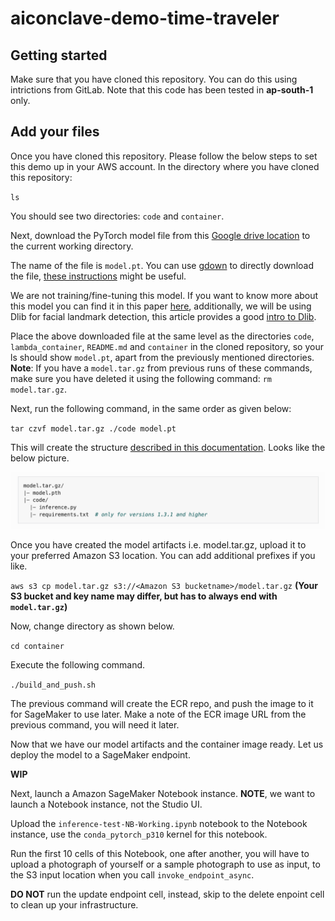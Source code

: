# aiconclave-demo-time-traveler



## Getting started

Make sure that you have cloned this repository. You can do this using intrictions from GitLab. Note that this code has been tested in __ap-south-1__ only.

## Add your files

Once you have cloned this repository. Please follow the below steps to set this demo up in your AWS account.
In the directory where you have cloned this repository:


`ls`


You should see two directories: `code` and `container`.


Next, download the PyTorch model file from this [Google drive location](https://drive.google.com/file/d/1ZILUGnwMyhrSYXaWnpFwzASVFt7ZXSSb/view?usp=drive_link) to the current working directory. 


The name of the file is `model.pt`. You can use [gdown](https://pypi.org/project/gdown/) to directly download the file, [these instructions](https://stackoverflow.com/questions/25010369/wget-curl-large-file-from-google-drive) might be useful. 


We are not training/fine-tuning this model. If you want to know more about this model you can find it in this paper [here](https://arxiv.org/pdf/2102.02754.pdf), additionally, we will be using Dlib for facial landmark detection, this article provides a good [intro to Dlib](https://towardsdatascience.com/facial-mapping-landmarks-with-dlib-python-160abcf7d672).


Place the above downloaded file at the same level as the directories `code`, `lambda_container`, `README.md` and `container` in the cloned repository, so your ls should show `model.pt`, apart from the previously mentioned directories. __Note__: If you have a `model.tar.gz` from previous runs of these commands, make sure you have deleted it using the following command: `rm model.tar.gz`.


Next, run the following command, in the same order as given below:

`tar czvf model.tar.gz ./code model.pt`

This will create the structure [described in this documentation](https://sagemaker.readthedocs.io/en/v2.32.1/frameworks/pytorch/using_pytorch.html#model-directory-structure). Looks like the below picture.

![alt text](./images/Pytorch_SageMaker_Inference_Directory_Structure.jpg "Inference bundle for PyTorch on Amazon SageMaker")


Once you have created the model artifacts i.e. model.tar.gz, upload it to your preferred Amazon S3 location. You can add additional prefixes if you like.


`aws s3 cp model.tar.gz s3://<Amazon S3 bucketname>/model.tar.gz` **(Your S3 bucket and key name may differ, but has to always end with `model.tar.gz`)**


Now, change directory as shown below.


`cd container`


Execute the following command.


`./build_and_push.sh`


The previous command will create the ECR repo, and push the image to it for SageMaker to use later. Make a note of the ECR image URL from the previous command, you will need it later.

Now that we have our model artifacts and the container image ready. Let us deploy the model to a SageMaker endpoint.

**WIP**

Next, launch a Amazon SageMaker Notebook instance. __NOTE__, we want to launch a Notebook instance, not the Studio UI.

Upload the `inference-test-NB-Working.ipynb` notebook to the Notebook instance, use the `conda_pytorch_p310` kernel for this notebook.

Run the first 10 cells of this Notebook, one after another, you will have to upload a photograph of yourself or a sample photograph to use as input, to the S3 input location when you call `invoke_endpoint_async`.

__DO NOT__ run the update endpoint cell, instead, skip to the delete enpoint cell to clean up your infrastructure.
